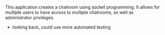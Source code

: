 This application creates a chatroom using socket programming. It allows for multiple users to have access to multiple chatrooms, as well as administrator privileges.

- looking back, could use more automated testing
